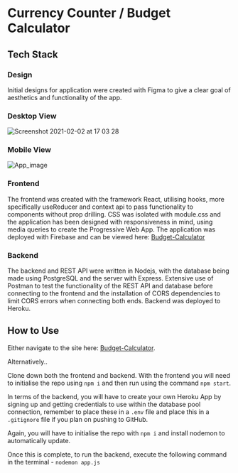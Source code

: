 # Currency Counter / Budget Calculator

## Tech Stack

### Design
Initial designs for application were created with Figma to give a clear goal of aesthetics and functionality of the app.

### Desktop View
![Screenshot 2021-02-02 at 17 03 28](https://user-images.githubusercontent.com/70659641/106635980-5cf5e880-6579-11eb-9e13-36e9d9b9f0eb.png)
### Mobile View
![App_image](https://user-images.githubusercontent.com/70659641/106635590-f244ad00-6578-11eb-999f-169d5407fba9.png)


### Frontend
The frontend was created with the framework React, utilising hooks, more specifically useReducer and context api to pass functionality to components without prop drilling. CSS was isolated with module.css and the application has been designed with responsiveness in mind, using media queries to create the Progressive Web App. The application was deployed with Firebase and can be viewed here: [Budget-Calculator](https://budget-app-c059f.web.app/)
### Backend
The backend and REST API were written in Nodejs, with the database being made using PostgreSQL and the server with Express. Extensive use of Postman to test the functionality of the REST API and database before connecting to the frontend and the installation of CORS dependencies to limit CORS errors when connecting both ends. Backend was deployed to Heroku.

## How to Use
Either navigate to the site here: [Budget-Calculator](https://budget-app-c059f.web.app/). 

Alternatively.. 

Clone down both the frontend and backend. With the frontend you will need to initialise the repo using `npm i` and then run using the command `npm start`.

In terms of the backend, you will have to create your own Heroku App by signing up and getting credentials to use within the database pool connection, remember to place these in a `.env` file and place this in a `.gitignore` file if you plan on pushing to GitHub.

Again, you will have to initialise the repo with `npm i` and install nodemon to automatically update.

Once this is complete, to run the backend, execute the following command in the terminal - `nodemon app.js`



